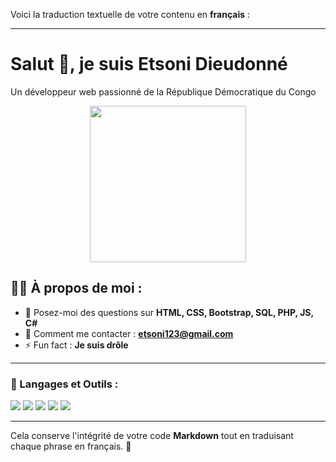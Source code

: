Voici la traduction textuelle de votre contenu en **français** :

---

# Salut 👋, je suis Etsoni Dieudonné  
Un développeur web passionné de la République Démocratique du Congo  

<p align="center">  
  <img src="https:///votre-lien-image-ici.png" width="250"/>  
</p>  

## 🧑‍💻 À propos de moi :  

- 💬 Posez-moi des questions sur **HTML, CSS, Bootstrap, SQL, PHP, JS, C#**  
- 📧 Comment me contacter : **[etsoni123@gmail.com](mailto:etsoni123@gmail.com)**  
- ⚡ Fun fact : **Je suis drôle**  

---

### 🚀 Langages et Outils :  
<p align="left">  
  <img src="https://img.shields.io/badge/HTML5-E34F26?logo=html5&logoColor=white" />  
  <img src="https://img.shields.io/badge/CSS3-1572B6?logo=css3&logoColor=white" />  
  <img src="https://img.shields.io/badge/JavaScript-323330?logo=javascript&logoColor=F7DF1E" />  
  <img src="https://img.shields.io/badge/PHP-777BB4?logo=php&logoColor=white" />  
  <img src="https://img.shields.io/badge/MySQL-00000F?logo=mysql&logoColor=white" />  
</p>  

---

Cela conserve l'intégrité de votre code **Markdown** tout en traduisant chaque phrase en français. 🚀
